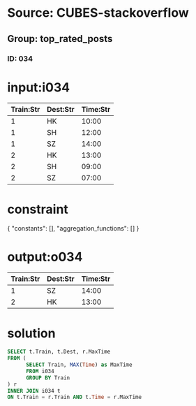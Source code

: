 # Source: CUBES-stackoverflow
## Group: top_rated_posts
### ID: 034

# input:i034

| Train:Str | Dest:Str | Time:Str |
|---|---|---|
| 1 | HK | 10:00 |
| 1 | SH | 12:00 |
| 1 | SZ | 14:00 |
| 2 | HK | 13:00 |
| 2 | SH | 09:00 |
| 2 | SZ | 07:00 |

# constraint

{
  "constants": [],
  "aggregation_functions": []
}

# output:o034

| Train:Str | Dest:Str | Time:Str |
|---|---|---|
| 1 | SZ | 14:00 |
| 2 | HK | 13:00 |

# solution

```sql
SELECT t.Train, t.Dest, r.MaxTime
FROM (
      SELECT Train, MAX(Time) as MaxTime
      FROM i034
      GROUP BY Train
) r
INNER JOIN i034 t
ON t.Train = r.Train AND t.Time = r.MaxTime

```

